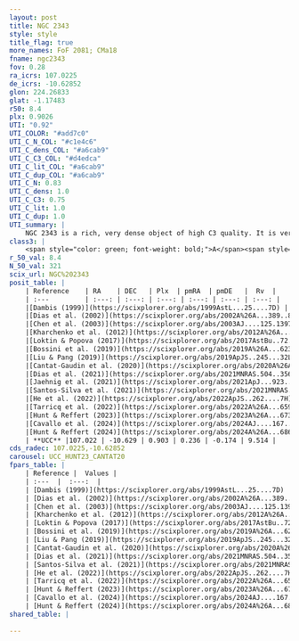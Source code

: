 ```yaml
---
layout: post
title: NGC 2343
style: style
title_flag: true
more_names: FoF 2081; CMa18
fname: ngc2343
fov: 0.28
ra_icrs: 107.0225
de_icrs: -10.62852
glon: 224.26833
glat: -1.17483
r50: 8.4
plx: 0.9026
UTI: "0.92"
UTI_COLOR: "#add7c0"
UTI_C_N_COL: "#c1e4c6"
UTI_C_dens_COL: "#a6cab9"
UTI_C_C3_COL: "#d4edca"
UTI_C_lit_COL: "#a6cab9"
UTI_C_dup_COL: "#a6cab9"
UTI_C_N: 0.83
UTI_C_dens: 1.0
UTI_C_C3: 0.75
UTI_C_lit: 1.0
UTI_C_dup: 1.0
UTI_summary: |
    NGC 2343 is a rich, very dense object of high C3 quality. It is very well-studied in the literature.
class3: |
    <span style="color: green; font-weight: bold;">A</span><span style="color: #FFC300; font-weight: bold;">B</span>
r_50_val: 8.4
N_50_val: 321
scix_url: NGC%202343
posit_table: |
    | Reference    | RA    | DEC   | Plx  | pmRA  | pmDE   |  Rv  |
    | :---         | :---: | :---: | :---: | :---: | :---: | :---: |
    |[Dambis (1999)](https://scixplorer.org/abs/1999AstL...25....7D) | 107.025 | -10.617 | -- | -- | -- | -- |
    |[Dias et al. (2002)](https://scixplorer.org/abs/2002A%26A...389..871D) | 107.025 | -10.617 | -- | -2.09 | -1.41 | 14.89 |
    |[Chen et al. (2003)](https://scixplorer.org/abs/2003AJ....125.1397C) | 107.052 | -10.661 | -- | -- | -- | -- |
    |[Kharchenko et al. (2012)](https://scixplorer.org/abs/2012A%26A...543A.156K) | 107.017 | -10.6 | -- | 0.0 | 2.0 | -- |
    |[Loktin & Popova (2017)](https://scixplorer.org/abs/2017AstBu..72..257L) | 107.025 | -10.617 | -- | 0.509 | 0.466 | 14.9 |
    |[Bossini et al. (2019)](https://scixplorer.org/abs/2019A%26A...623A.108B) | 107.029 | -10.619 | -- | -- | -- | -- |
    |[Liu & Pang (2019)](https://scixplorer.org/abs/2019ApJS..245...32L) | 106.986 | -10.636 | 0.92 | 0.206 | -0.183 | -- |
    |[Cantat-Gaudin et al. (2020)](https://scixplorer.org/abs/2020A%26A...640A...1C) | 107.029 | -10.619 | 0.898 | 0.193 | -0.195 | -- |
    |[Dias et al. (2021)](https://scixplorer.org/abs/2021MNRAS.504..356D) | 107.028 | -10.612 | 0.898 | 0.209 | -0.184 | -- |
    |[Jaehnig et al. (2021)](https://scixplorer.org/abs/2021ApJ...923..129J) | 107.022 | -10.624 | 0.936 | 0.262 | -0.181 | -- |
    |[Santos-Silva et al. (2021)](https://scixplorer.org/abs/2021MNRAS.508.1033S) | 107.01 | -10.62 | 0.91 | 0.26 | -0.18 | -- |
    |[He et al. (2022)](https://scixplorer.org/abs/2022ApJS..262....7H) | 107.015 | -10.609 | 0.907 | 0.248 | -0.165 | -- |
    |[Tarricq et al. (2022)](https://scixplorer.org/abs/2022A%26A...659A..59T) | 107.0 | -10.618 | 0.913 | 0.253 | -0.169 | -- |
    |[Hunt & Reffert (2023)](https://scixplorer.org/abs/2023A%26A...673A.114H) | 107.027 | -10.617 | 0.901 | 0.228 | -0.172 | 9.092 |
    |[Cavallo et al. (2024)](https://scixplorer.org/abs/2024AJ....167...12C) | 107.008 | -10.619 | 0.903 | -- | -- | -- |
    |[Hunt & Reffert (2024)](https://scixplorer.org/abs/2024A%26A...686A..42H) | 107.027 | -10.617 | 0.901 | 0.228 | -0.172 | 9.092 |
    | **UCC** |107.022 | -10.629 | 0.903 | 0.236 | -0.174 | 9.514 | 
cds_radec: 107.0225,-10.62852
carousel: UCC_HUNT23_CANTAT20
fpars_table: |
    | Reference |  Values |
    | :---  |  :---:  |
    | [Dambis (1999)](https://scixplorer.org/abs/1999AstL...25....7D) | `E_B-V_=0.165, DM0=9.55, log_age_=8.1` |
    | [Dias et al. (2002)](https://scixplorer.org/abs/2002A%26A...389..871D) | `E(B-V)=0.118, Dist=1056.0, Age=7.104, [Fe/H]=-0.3` |
    | [Chen et al. (2003)](https://scixplorer.org/abs/2003AJ....125.1397C) | `E(B-V)=0.118, HDis=1056, Age=0.01, [Fe/H]_1=-0.3` |
    | [Kharchenko et al. (2012)](https://scixplorer.org/abs/2012A%26A...543A.156K) | `e_bv=0.121, distance=1029, log_age=8.135, metallicity=-0.3` |
    | [Loktin & Popova (2017)](https://scixplorer.org/abs/2017AstBu..72..257L) | `E(B-V)=0.128, Dmod=10.157, logt=7.105` |
    | [Bossini et al. (2019)](https://scixplorer.org/abs/2019A%26A...623A.108B) | `AV=0.494, Dist=10.07, logA=7.934, Fe/H=0.03` |
    | [Liu & Pang (2019)](https://scixplorer.org/abs/2019ApJS..245...32L) | `Age=0.096, Z=0.25` |
    | [Cantat-Gaudin et al. (2020)](https://scixplorer.org/abs/2020A%26A...640A...1C) | `AVNN=0.51, DMNN=10.18, AgeNN=7.94` |
    | [Dias et al. (2021)](https://scixplorer.org/abs/2021MNRAS.504..356D) | `Av=0.743, Dist=1068, logage=8.174, [Fe/H]=0.063` |
    | [Santos-Silva et al. (2021)](https://scixplorer.org/abs/2021MNRAS.508.1033S) | `AVPM=0.63, AVPf=0.59, DPM=1024, DPf=1050.0, AgeM=181.0, AgeF=150, [Fe/H]M=-0.03, [Fe/H]f=0.14` |
    | [He et al. (2022)](https://scixplorer.org/abs/2022ApJS..262....7H) | `A0=0.85, logAge=7.9` |
    | [Tarricq et al. (2022)](https://scixplorer.org/abs/2022A%26A...659A..59T) | `Dist=1055, logAgeNN=7.96` |
    | [Hunt & Reffert (2023)](https://scixplorer.org/abs/2023A%26A...673A.114H) | `AV50=0.494, diffAV50=1.041, MOD50=10.07, logAge50=8.212` |
    | [Cavallo et al. (2024)](https://scixplorer.org/abs/2024AJ....167...12C) | `AV50=0.66, dMod50=10.26, logAge50=8.19, [Fe/H]50=0.11` |
    | [Hunt & Reffert (2024)](https://scixplorer.org/abs/2024A%26A...686A..42H) | `MassJ=618.343` |
shared_table: |
    
---
```

